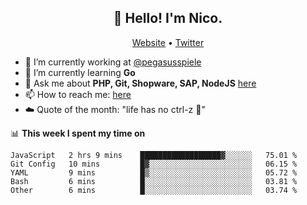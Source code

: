 <h2 align="center">👋 Hello! I'm Nico.</h2>
<p align="center">
  <a href="https://gruselhaus.com">Website</a> •
  <a href="https://twitter.com/NicoFinkernagel">Twitter</a>
</p>


- 🔭 I’m currently working at [@pegasusspiele](https://github.com/pegasusspiele)
- 🌱 I’m currently learning **Go**
- 💬 Ask me about **PHP, Git, Shopware, SAP, NodeJS** [here](https://github.com/gruselhaus/gruselhaus/issues)
- 📫 How to reach me: [here](https://github.com/gruselhaus/gruselhaus/issues)
- ☁️ Quote of the month: "life has no ctrl-z 🌴"

📊 **This week I spent my time on**
<!--START_SECTION:waka-->
```text
JavaScript   2 hrs 9 mins    ██████████████████▓░░░░░░   75.01 % 
Git Config   10 mins         █▓░░░░░░░░░░░░░░░░░░░░░░░   06.15 % 
YAML         9 mins          █▒░░░░░░░░░░░░░░░░░░░░░░░   05.72 % 
Bash         6 mins          █░░░░░░░░░░░░░░░░░░░░░░░░   03.81 % 
Other        6 mins          █░░░░░░░░░░░░░░░░░░░░░░░░   03.74 % 
```
<!--END_SECTION:waka-->
